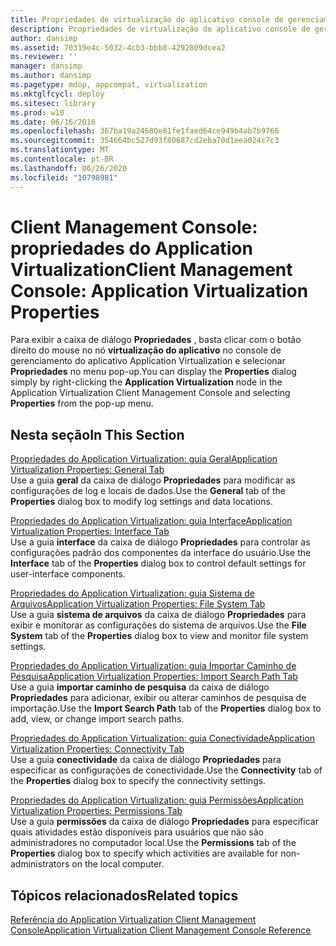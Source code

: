 ```yaml
---
title: Propriedades de virtualização do aplicativo console de gerenciamento do cliente
description: Propriedades de virtualização do aplicativo console de gerenciamento do cliente
author: dansimp
ms.assetid: 70319e4c-5032-4cb3-bbb8-4292809dcea2
ms.reviewer: ''
manager: dansimp
ms.author: dansimp
ms.pagetype: mdop, appcompat, virtualization
ms.mktglfcycl: deploy
ms.sitesec: library
ms.prod: w10
ms.date: 06/16/2016
ms.openlocfilehash: 367ba19a24680e81fe1faed64ce949b4ab7b9766
ms.sourcegitcommit: 354664bc527d93f80687cd2eba70d1eea024c7c3
ms.translationtype: MT
ms.contentlocale: pt-BR
ms.lasthandoff: 06/26/2020
ms.locfileid: "10798981"
---
```

# <span data-ttu-id="b41fd-103">Client Management Console: propriedades do Application Virtualization</span><span class="sxs-lookup"><span data-stu-id="b41fd-103">Client Management Console: Application Virtualization Properties</span></span>


<span data-ttu-id="b41fd-104">Para exibir a caixa de diálogo **Propriedades** , basta clicar com o botão direito do mouse no nó **virtualização do aplicativo** no console de gerenciamento do aplicativo Application Virtualization e selecionar **Propriedades** no menu pop-up.</span><span class="sxs-lookup"><span data-stu-id="b41fd-104">You can display the **Properties** dialog simply by right-clicking the **Application Virtualization** node in the Application Virtualization Client Management Console and selecting **Properties** from the pop-up menu.</span></span>

## <span data-ttu-id="b41fd-105">Nesta seção</span><span class="sxs-lookup"><span data-stu-id="b41fd-105">In This Section</span></span>


<a href="" id="application-virtualization-properties--general-tab"></a>[<span data-ttu-id="b41fd-106">Propriedades do Application Virtualization: guia Geral</span><span class="sxs-lookup"><span data-stu-id="b41fd-106">Application Virtualization Properties: General Tab</span></span>](application-virtualization-properties-general-tab.md)  
<span data-ttu-id="b41fd-107">Use a guia **geral** da caixa de diálogo **Propriedades** para modificar as configurações de log e locais de dados.</span><span class="sxs-lookup"><span data-stu-id="b41fd-107">Use the **General** tab of the **Properties** dialog box to modify log settings and data locations.</span></span>

<a href="" id="application-virtualization-properties--interface-tab"></a>[<span data-ttu-id="b41fd-108">Propriedades do Application Virtualization: guia Interface</span><span class="sxs-lookup"><span data-stu-id="b41fd-108">Application Virtualization Properties: Interface Tab</span></span>](application-virtualization-properties-interface-tab.md)  
<span data-ttu-id="b41fd-109">Use a guia **interface** da caixa de diálogo **Propriedades** para controlar as configurações padrão dos componentes da interface do usuário.</span><span class="sxs-lookup"><span data-stu-id="b41fd-109">Use the **Interface** tab of the **Properties** dialog box to control default settings for user-interface components.</span></span>

<a href="" id="application-virtualization-properties--file-system-tab"></a>[<span data-ttu-id="b41fd-110">Propriedades do Application Virtualization: guia Sistema de Arquivos</span><span class="sxs-lookup"><span data-stu-id="b41fd-110">Application Virtualization Properties: File System Tab</span></span>](application-virtualization-properties-file-system-tab.md)  
<span data-ttu-id="b41fd-111">Use a guia **sistema de arquivos** da caixa de diálogo **Propriedades** para exibir e monitorar as configurações do sistema de arquivos.</span><span class="sxs-lookup"><span data-stu-id="b41fd-111">Use the **File System** tab of the **Properties** dialog box to view and monitor file system settings.</span></span>

<a href="" id="application-virtualization-properties--import-search-path-tab"></a>[<span data-ttu-id="b41fd-112">Propriedades do Application Virtualization: guia Importar Caminho de Pesquisa</span><span class="sxs-lookup"><span data-stu-id="b41fd-112">Application Virtualization Properties: Import Search Path Tab</span></span>](application-virtualization-properties-import-search-path-tab.md)  
<span data-ttu-id="b41fd-113">Use a guia **importar caminho de pesquisa** da caixa de diálogo **Propriedades** para adicionar, exibir ou alterar caminhos de pesquisa de importação.</span><span class="sxs-lookup"><span data-stu-id="b41fd-113">Use the **Import Search Path** tab of the **Properties** dialog box to add, view, or change import search paths.</span></span>

<a href="" id="application-virtualization-properties--connectivity-tab"></a>[<span data-ttu-id="b41fd-114">Propriedades do Application Virtualization: guia Conectividade</span><span class="sxs-lookup"><span data-stu-id="b41fd-114">Application Virtualization Properties: Connectivity Tab</span></span>](application-virtualization-properties-connectivity-tab.md)  
<span data-ttu-id="b41fd-115">Use a guia **conectividade** da caixa de diálogo **Propriedades** para especificar as configurações de conectividade.</span><span class="sxs-lookup"><span data-stu-id="b41fd-115">Use the **Connectivity** tab of the **Properties** dialog box to specify the connectivity settings.</span></span>

<a href="" id="application-virtualization-properties--permissions-tab"></a>[<span data-ttu-id="b41fd-116">Propriedades do Application Virtualization: guia Permissões</span><span class="sxs-lookup"><span data-stu-id="b41fd-116">Application Virtualization Properties: Permissions Tab</span></span>](application-virtualization-properties-permissions-tab.md)  
<span data-ttu-id="b41fd-117">Use a guia **permissões** da caixa de diálogo **Propriedades** para especificar quais atividades estão disponíveis para usuários que não são administradores no computador local.</span><span class="sxs-lookup"><span data-stu-id="b41fd-117">Use the **Permissions** tab of the **Properties** dialog box to specify which activities are available for non-administrators on the local computer.</span></span>

## <span data-ttu-id="b41fd-118">Tópicos relacionados</span><span class="sxs-lookup"><span data-stu-id="b41fd-118">Related topics</span></span>


[<span data-ttu-id="b41fd-119">Referência do Application Virtualization Client Management Console</span><span class="sxs-lookup"><span data-stu-id="b41fd-119">Application Virtualization Client Management Console Reference</span></span>](application-virtualization-client-management-console-reference.md)

 

 





